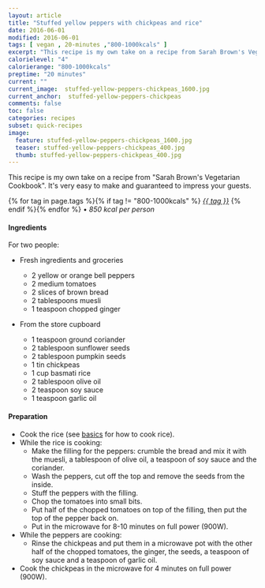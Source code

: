 ```yaml
---
layout: article
title: "Stuffed yellow peppers with chickpeas and rice"
date: 2016-06-01
modified: 2016-06-01
tags: [ vegan , 20-minutes ,"800-1000kcals" ]
excerpt: "This recipe is my own take on a recipe from Sarah Brown's Vegetarian Cookbook."
calorielevel: "4"
calorierange: "800-1000kcals"
preptime: "20 minutes"
current: ""
current_image:  stuffed-yellow-peppers-chickpeas_1600.jpg
current_anchor:  stuffed-yellow-peppers-chickpeas
comments: false
toc: false
categories: recipes
subset: quick-recipes
image:
  feature: stuffed-yellow-peppers-chickpeas_1600.jpg
  teaser: stuffed-yellow-peppers-chickpeas_400.jpg
  thumb: stuffed-yellow-peppers-chickpeas_400.jpg
---
```




This recipe is my own take on a recipe from "Sarah Brown's Vegetarian Cookbook". It's very easy to make and guaranteed to impress your guests.


{% for tag in page.tags %}{% if tag != "800-1000kcals" %}&nbsp;<a class="post-tag" href="{{ site.url}}/tags/#{{ tag }}">_{{ tag }}_</a>&nbsp;{% endif %}{% endfor %} &bull;&nbsp;<em>850&nbsp;kcal&nbsp;per&nbsp;person</em>&nbsp;&nbsp;<a href="{{ site.url}}/tags/#800-1000kcals"><img src="{{ site.url }}/images/battery_lvl_4.png" style="height:1.0em;"></a>

#### Ingredients

For two people:

- Fresh ingredients and groceries
  - 2 yellow or orange bell peppers
  - 2 medium tomatoes
  - 2 slices of brown bread
  - 2 tablespoons muesli
  - 1 teaspoon chopped ginger

- From the store cupboard
  - 1 teaspoon ground coriander
  - 2 tablespoon sunflower seeds
  - 2 tablespoon pumpkin seeds
  - 1 tin chickpeas
  - 1 cup basmati rice
  - 2 tablespoon olive oil
  - 2 teaspoon soy sauce
  - 1 teaspoon garlic oil 	

#### Preparation

- Cook the rice (see <a href="{{ site.url }}/basics">basics</a> for how to cook rice).
- While the rice is cooking:
  - Make the filling for the peppers: crumble the bread and mix it with the muesli, a tablespoon of olive oil, a teaspoon of soy sauce and the coriander.
  - Wash the peppers, cut off the top and remove the seeds from the inside.
  - Stuff the peppers with the filling.  	
  - Chop the tomatoes into small bits.
  - Put half of the chopped tomatoes on top of the filling, then put the top of the pepper back on.
  - Put in the microwave for 8-10 minutes on full power (900W).
- While the peppers are cooking:
  - Rinse the chickpeas and put them in a microwave pot with the other half of the chopped tomatoes, the ginger, the seeds, a teaspoon of soy sauce and a teaspoon of garlic oil.
- Cook the chickpeas in the microwave for 4 minutes on full power (900W).
